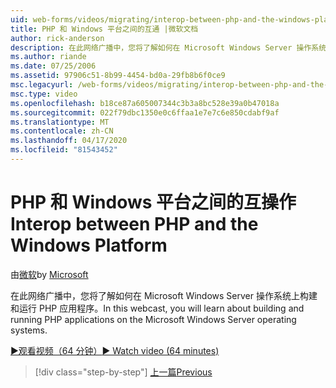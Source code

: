 ```yaml
---
uid: web-forms/videos/migrating/interop-between-php-and-the-windows-platform
title: PHP 和 Windows 平台之间的互通 |微软文档
author: rick-anderson
description: 在此网络广播中，您将了解如何在 Microsoft Windows Server 操作系统上构建和运行 PHP 应用程序。
ms.author: riande
ms.date: 07/25/2006
ms.assetid: 97906c51-8b99-4454-bd0a-29fb8b6f0ce9
msc.legacyurl: /web-forms/videos/migrating/interop-between-php-and-the-windows-platform
msc.type: video
ms.openlocfilehash: b18ce87a605007344c3b3a8bc528e39a0b47018a
ms.sourcegitcommit: 022f79dbc1350e0c6ffaa1e7e7c6e850cdabf9af
ms.translationtype: MT
ms.contentlocale: zh-CN
ms.lasthandoff: 04/17/2020
ms.locfileid: "81543452"
---
```

# <a name="interop-between-php-and-the-windows-platform"></a><span data-ttu-id="95efc-103">PHP 和 Windows 平台之间的互操作</span><span class="sxs-lookup"><span data-stu-id="95efc-103">Interop between PHP and the Windows Platform</span></span>

<span data-ttu-id="95efc-104">由[微软](https://github.com/microsoft)</span><span class="sxs-lookup"><span data-stu-id="95efc-104">by [Microsoft](https://github.com/microsoft)</span></span>

<span data-ttu-id="95efc-105">在此网络广播中，您将了解如何在 Microsoft Windows Server 操作系统上构建和运行 PHP 应用程序。</span><span class="sxs-lookup"><span data-stu-id="95efc-105">In this webcast, you will learn about building and running PHP applications on the Microsoft Windows Server operating systems.</span></span>

[<span data-ttu-id="95efc-106">&#9654;观看视频（64 分钟）</span><span class="sxs-lookup"><span data-stu-id="95efc-106">&#9654; Watch video (64 minutes)</span></span>](https://channel9.msdn.com/Blogs/ASP-NET-Site-Videos/interop-between-php-and-the-windows-platform)

> [!div class="step-by-step"]
> [<span data-ttu-id="95efc-107">上一篇</span><span class="sxs-lookup"><span data-stu-id="95efc-107">Previous</span></span>](introduction-to-aspnet-for-coldfusion-developers-building-an-aspnet-application.md)
